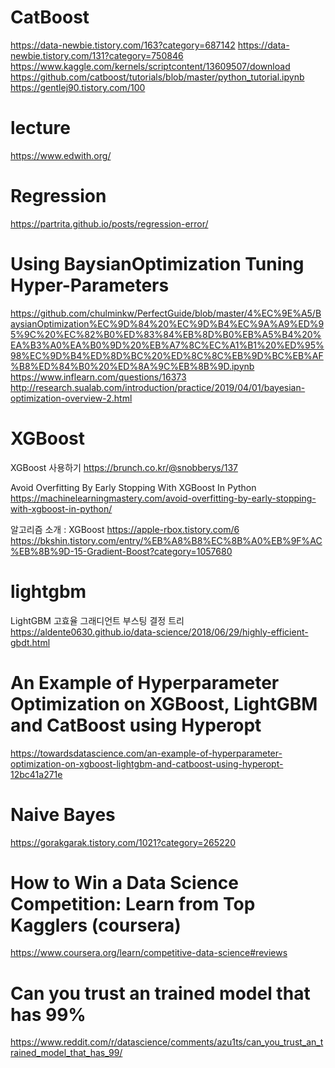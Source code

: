 # CatBoost
https://data-newbie.tistory.com/163?category=687142
https://data-newbie.tistory.com/131?category=750846
https://www.kaggle.com/kernels/scriptcontent/13609507/download
https://github.com/catboost/tutorials/blob/master/python_tutorial.ipynb
https://gentlej90.tistory.com/100

# lecture 
https://www.edwith.org/

# Regression
https://partrita.github.io/posts/regression-error/

# Using BaysianOptimization Tuning Hyper-Parameters
https://github.com/chulminkw/PerfectGuide/blob/master/4%EC%9E%A5/BaysianOptimization%EC%9D%84%20%EC%9D%B4%EC%9A%A9%ED%95%9C%20%EC%82%B0%ED%83%84%EB%8D%B0%EB%A5%B4%20%EA%B3%A0%EA%B0%9D%20%EB%A7%8C%EC%A1%B1%20%ED%95%98%EC%9D%B4%ED%8D%BC%20%ED%8C%8C%EB%9D%BC%EB%AF%B8%ED%84%B0%20%ED%8A%9C%EB%8B%9D.ipynb
https://www.inflearn.com/questions/16373
http://research.sualab.com/introduction/practice/2019/04/01/bayesian-optimization-overview-2.html

# XGBoost
XGBoost 사용하기
https://brunch.co.kr/@snobberys/137

Avoid Overfitting By Early Stopping With XGBoost In Python
https://machinelearningmastery.com/avoid-overfitting-by-early-stopping-with-xgboost-in-python/

알고리즘 소개 : XGBoost
https://apple-rbox.tistory.com/6
https://bkshin.tistory.com/entry/%EB%A8%B8%EC%8B%A0%EB%9F%AC%EB%8B%9D-15-Gradient-Boost?category=1057680

# lightgbm
LightGBM 고효율 그래디언트 부스팅 결정 트리
https://aldente0630.github.io/data-science/2018/06/29/highly-efficient-gbdt.html

# An Example of Hyperparameter Optimization on XGBoost, LightGBM and CatBoost using Hyperopt
https://towardsdatascience.com/an-example-of-hyperparameter-optimization-on-xgboost-lightgbm-and-catboost-using-hyperopt-12bc41a271e

# Naive Bayes
https://gorakgarak.tistory.com/1021?category=265220

# How to Win a Data Science Competition: Learn from Top Kagglers (coursera)
https://www.coursera.org/learn/competitive-data-science#reviews

# Can you trust an trained model that has 99%
https://www.reddit.com/r/datascience/comments/azu1ts/can_you_trust_an_trained_model_that_has_99/
